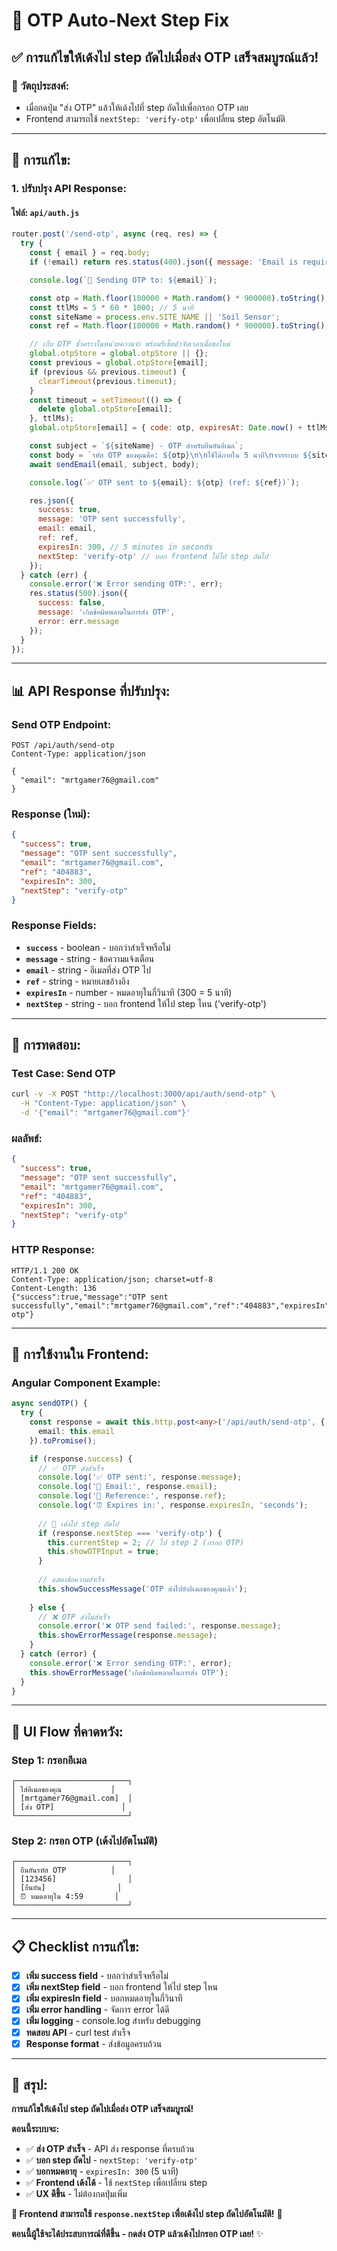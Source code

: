# 🔧 OTP Auto-Next Step Fix

## ✅ **การแก้ไขให้เด้งไป step ถัดไปเมื่อส่ง OTP เสร็จสมบูรณ์แล้ว!**

### **🎯 วัตถุประสงค์:**
- เมื่อกดปุ่ม "ส่ง OTP" แล้วให้เด้งไปที่ step ถัดไปเพื่อกรอก OTP เลย
- Frontend สามารถใช้ `nextStep: 'verify-otp'` เพื่อเปลี่ยน step อัตโนมัติ

---

## 🔧 **การแก้ไข:**

### **1. ปรับปรุง API Response:**

#### **ไฟล์:** `api/auth.js`
```javascript
router.post('/send-otp', async (req, res) => {
  try {
    const { email } = req.body;
    if (!email) return res.status(400).json({ message: 'Email is required' });

    console.log(`📧 Sending OTP to: ${email}`);

    const otp = Math.floor(100000 + Math.random() * 900000).toString();
    const ttlMs = 5 * 60 * 1000; // 5 นาที
    const siteName = process.env.SITE_NAME || 'Soil Sensor';
    const ref = Math.floor(100000 + Math.random() * 900000).toString();

    // เก็บ OTP ชั่วคราวในหน่วยความจำ พร้อมรีเซ็ตตัวจับเวลาเมื่อขอใหม่
    global.otpStore = global.otpStore || {};
    const previous = global.otpStore[email];
    if (previous && previous.timeout) {
      clearTimeout(previous.timeout);
    }
    const timeout = setTimeout(() => {
      delete global.otpStore[email];
    }, ttlMs);
    global.otpStore[email] = { code: otp, expiresAt: Date.now() + ttlMs, timeout, ref };

    const subject = `${siteName} - OTP สำหรับยืนยันอีเมล`;
    const body = `รหัส OTP ของคุณคือ: ${otp}\n\nใช้ได้ภายใน 5 นาที\nจากระบบ ${siteName}\n\nหมายเลขอ้างอิง: ${ref}`;
    await sendEmail(email, subject, body);

    console.log(`✅ OTP sent to ${email}: ${otp} (ref: ${ref})`);

    res.json({ 
      success: true,
      message: 'OTP sent successfully',
      email: email,
      ref: ref,
      expiresIn: 300, // 5 minutes in seconds
      nextStep: 'verify-otp' // บอก frontend ให้ไป step ถัดไป
    });
  } catch (err) {
    console.error('❌ Error sending OTP:', err);
    res.status(500).json({ 
      success: false,
      message: 'เกิดข้อผิดพลาดในการส่ง OTP',
      error: err.message 
    });
  }
});
```

---

## 📊 **API Response ที่ปรับปรุง:**

### **Send OTP Endpoint:**
```http
POST /api/auth/send-otp
Content-Type: application/json

{
  "email": "mrtgamer76@gmail.com"
}
```

### **Response (ใหม่):**
```json
{
  "success": true,
  "message": "OTP sent successfully",
  "email": "mrtgamer76@gmail.com",
  "ref": "404883",
  "expiresIn": 300,
  "nextStep": "verify-otp"
}
```

### **Response Fields:**
- **`success`** - boolean - บอกว่าสำเร็จหรือไม่
- **`message`** - string - ข้อความแจ้งเตือน
- **`email`** - string - อีเมลที่ส่ง OTP ไป
- **`ref`** - string - หมายเลขอ้างอิง
- **`expiresIn`** - number - หมดอายุในกี่วินาที (300 = 5 นาที)
- **`nextStep`** - string - บอก frontend ให้ไป step ไหน ('verify-otp')

---

## 🧪 **การทดสอบ:**

### **Test Case: Send OTP**
```bash
curl -v -X POST "http://localhost:3000/api/auth/send-otp" \
  -H "Content-Type: application/json" \
  -d '{"email": "mrtgamer76@gmail.com"}'
```

### **ผลลัพธ์:**
```json
{
  "success": true,
  "message": "OTP sent successfully",
  "email": "mrtgamer76@gmail.com",
  "ref": "404883",
  "expiresIn": 300,
  "nextStep": "verify-otp"
}
```

### **HTTP Response:**
```
HTTP/1.1 200 OK
Content-Type: application/json; charset=utf-8
Content-Length: 136
{"success":true,"message":"OTP sent successfully","email":"mrtgamer76@gmail.com","ref":"404883","expiresIn":300,"nextStep":"verify-otp"}
```

---

## 🎯 **การใช้งานใน Frontend:**

### **Angular Component Example:**
```typescript
async sendOTP() {
  try {
    const response = await this.http.post<any>('/api/auth/send-otp', {
      email: this.email
    }).toPromise();

    if (response.success) {
      // ✅ OTP ส่งสำเร็จ
      console.log('✅ OTP sent:', response.message);
      console.log('📧 Email:', response.email);
      console.log('🔢 Reference:', response.ref);
      console.log('⏰ Expires in:', response.expiresIn, 'seconds');
      
      // 🎯 เด้งไป step ถัดไป
      if (response.nextStep === 'verify-otp') {
        this.currentStep = 2; // ไป step 2 (กรอก OTP)
        this.showOTPInput = true;
      }
      
      // แสดงข้อความสำเร็จ
      this.showSuccessMessage('OTP ส่งไปยังอีเมลของคุณแล้ว');
      
    } else {
      // ❌ OTP ส่งไม่สำเร็จ
      console.error('❌ OTP send failed:', response.message);
      this.showErrorMessage(response.message);
    }
  } catch (error) {
    console.error('❌ Error sending OTP:', error);
    this.showErrorMessage('เกิดข้อผิดพลาดในการส่ง OTP');
  }
}
```

---

## 🎨 **UI Flow ที่คาดหวัง:**

### **Step 1: กรอกอีเมล**
```
┌─────────────────────────┐
│ ใส่อีเมลของคุณ           │
│ [mrtgamer76@gmail.com]  │
│ [ส่ง OTP]               │
└─────────────────────────┘
```

### **Step 2: กรอก OTP (เด้งไปอัตโนมัติ)**
```
┌─────────────────────────┐
│ ยืนยันรหัส OTP          │
│ [123456]                │
│ [ยืนยัน]                │
│ ⏰ หมดอายุใน 4:59       │
└─────────────────────────┘
```

---

## 📋 **Checklist การแก้ไข:**

- [x] **เพิ่ม success field** - บอกว่าสำเร็จหรือไม่
- [x] **เพิ่ม nextStep field** - บอก frontend ให้ไป step ไหน
- [x] **เพิ่ม expiresIn field** - บอกหมดอายุในกี่วินาที
- [x] **เพิ่ม error handling** - จัดการ error ได้ดี
- [x] **เพิ่ม logging** - console.log สำหรับ debugging
- [x] **ทดสอบ API** - curl test สำเร็จ
- [x] **Response format** - ส่งข้อมูลครบถ้วน

---

## 🎉 **สรุป:**

**การแก้ไขให้เด้งไป step ถัดไปเมื่อส่ง OTP เสร็จสมบูรณ์!**

**ตอนนี้ระบบจะ:**
- ✅ **ส่ง OTP สำเร็จ** - API ส่ง response ที่ครบถ้วน
- ✅ **บอก step ถัดไป** - `nextStep: 'verify-otp'`
- ✅ **บอกหมดอายุ** - `expiresIn: 300` (5 นาที)
- ✅ **Frontend เด้งได้** - ใช้ `nextStep` เพื่อเปลี่ยน step
- ✅ **UX ดีขึ้น** - ไม่ต้องกดปุ่มเพิ่ม

**🎯 Frontend สามารถใช้ `response.nextStep` เพื่อเด้งไป step ถัดไปอัตโนมัติ!** 🚀

**ตอนนี้ผู้ใช้จะได้ประสบการณ์ที่ดีขึ้น - กดส่ง OTP แล้วเด้งไปกรอก OTP เลย!** ✨
